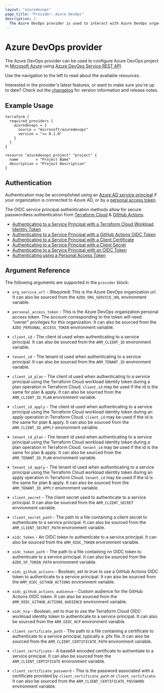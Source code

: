 ```yaml
---
layout: "azuredevops"
page_title: "Provider: Azure DevOps"
description: |-
  The Azure DevOps provider is used to interact with Azure DevOps organization resources.
---
```


# Azure DevOps provider

The Azure DevOps provider can be used to configure Azure DevOps project in [Microsoft Azure](https://azure.microsoft.com/en-us/) using [Azure DevOps Service REST API](https://docs.microsoft.com/en-us/rest/api/azure/devops/?view=azure-devops-rest-7.0)

Use the navigation to the left to read about the available resources.

Interested in the provider's latest features, or want to make sure you're up to date? Check out the [changelog](https://github.com/microsoft/terraform-provider-azuredevops/blob/master/CHANGELOG.md) for version information and release notes.

## Example Usage

```hcl
terraform {
  required_providers {
    azuredevops = {
      source = "microsoft/azuredevops"
      version = ">= 0.1.0"
    }
  }
}

resource "azuredevops_project" "project" {
  name        = "Project Name"
  description = "Project Description"
}
```

## Authentication

Authentication may be accomplished using an [Azure AD service principal](https://learn.microsoft.com/en-us/azure/devops/integrate/get-started/authentication/service-principal-managed-identity) if your organization is connected to Azure AD, or by a [personal access token](https://learn.microsoft.com/en-us/azure/devops/organizations/accounts/use-personal-access-tokens-to-authenticate).

The OIDC service principal authentication methods allow for secure passwordless authentication from [Terraform Cloud](https://developer.hashicorp.com/terraform/cloud-docs/workspaces/dynamic-provider-credentials) & [GitHub Actions](https://docs.github.com/en/actions/deployment/security-hardening-your-deployments/about-security-hardening-with-openid-connect).

* [Authenticating to a Service Principal with a Terraform Cloud Workload Identity Token](guides/authenticating_service_principal_using_hcp_token.html)
* [Authenticating to a Service Principal with a GitHub Actions OIDC Token](guides/authenticating_service_principal_using_github_oidc.html)
* [Authenticating to a Service Principal with a Client Certificate](guides/authenticating_service_principal_using_a_client_certificate.html)
* [Authenticating to a Service Principal with a Client Secret](guides/authenticating_service_principal_using_a_client_secret.html)
* [Authenticating to a Service Principal with an OIDC Token](guides/authenticating_service_principal_using_an_oidc_token.html)
* [Authenticating using a Personal Access Token](guides/authenticating_using_the_personal_access_token.html)

## Argument Reference

The following arguments are supported in the `provider` block:

- `org_service_url` - (Required) This is the Azure DevOps organization url. It can also be
  sourced from the `AZDO_ORG_SERVICE_URL` environment variable.

- `personal_access_token` - This is the Azure DevOps organization personal access
  token. The account corresponding to the token will need "owner" privileges for this
  organization. It can also be sourced from the `AZDO_PERSONAL_ACCESS_TOKEN` environment variable.

- `client_id` - The client id used when authenticating to a service principal. It
can also be sourced from the `ARM_CLIENT_ID` environment variable.

- `tenant_id` - The tenant id used when authenticating to a service principal.
It can also be sourced from the `ARM_TENANT_ID` environment variable.

- `client_id_plan` - The client id used when authenticating to a service principal using the Terraform
Cloud workload identity token during a plan operation in Terraform Cloud. `client_id` may be used if
the id is the same for plan & apply.
It can also be sourced from the `ARM_CLIENT_ID_PLAN` environment variable.

- `client_id_apply` - The client id used when authenticating to a service principal using the Terraform
Cloud workload identity token during an apply operation in Terraform Cloud. `client_id` may be used if
the id is the same for plan & apply.
It can also be sourced from the `ARM_CLIENT_ID_APPLY` environment variable.

- `tenant_id_plan` - The tenant id used when authenticating to a service principal using the Terraform
Cloud workload identity token during a plan operation in Terraform Cloud. `tenant_id` may be used if
the id is the same for plan & apply.
It can also be sourced from the `ARM_TENANT_ID_PLAN` environment variable.

- `tenant_id_apply` - The tenant id used when authenticating to a service principal using the Terraform
Cloud workload identity token during an apply operation in Terraform Cloud. `tenant_id` may be used if
the id is the same for plan & apply.
It can also be sourced from the `ARM_TENANT_ID_APPLY` environment variable.

- `client_secret` - The client secret used to authenticate to a service principal.
It can also be sourced from the `ARM_CLIENT_SECRET` environment variable.

- `client_secret_path` - The path to a file containing a client secret to authenticate to a service principal.
It can also be sourced from the `ARM_CLIENT_SECRET_PATH` environment variable.

- `oidc_token` - An OIDC token to authenticate to a service principal.
It can also be sourced from the `ARM_OIDC_TOKEN` environment variable.

- `oidc_token_path` - The path to a file containing nn OIDC token to authenticate to a service principal.
It can also be sourced from the `AZDO_SP_TOKEN_PATH` environment variable.

- `oidc_github_actions` - Boolean, set to true to use a GitHub Actions OIDC token to authenticate to a service principal.
It can also be sourced from the `ARM_OIDC_GITHUB_ACTIONS` environment variable.

- `oidc_github_actions_audience` - Custom audience for the GitHub Actions OIDC token.
It can also be sourced from the `ARM_OIDC_GITHUB_ACTIONS_AUDIENCE` environment variable.

- `oidc_hcp` - Boolean, set to true to use the Terraform Cloud OIDC workload identity token to authenticate to a service principal.
It can also be sourced from the `ARM_OIDC_HCP` environment variable.

- `client_certificate_path` - The path to a file containing a certificate to authenticate to a service
principal, typically a .pfx file.
It can also be sourced from the `ARM_CLIENT_CERTIFICATE_PATH` environment variable.

- `client_certificate` - A base64 encoded certificate to authentiate to a service principal.
It can also be sourced from the `ARM_CLIENT_CERTIFICATE` environment variable.

- `client_certificate_password` - This is the password associated with a certificate provided
by `client_certificate_path` or `client_certificate`. It can also be sourced
from the `ARM_CLIENT_CERTIFICATE_PASSWORD` environment variable.
